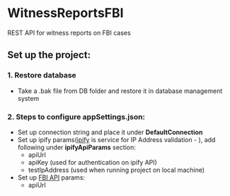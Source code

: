 # WitnessReportsFBI
REST API for witness reports on FBI cases

## Set up the project:

### 1. Restore database 
- Take a .bak file from DB folder and restore it in database management system

### 2. Steps to configure appSettings.json:
- Set up connection string and place it under **DefaultConnection**
- Set up ipify params([ipify](https://geo.ipify.org/) is service for IP Address validation - ), add following under **ipifyApiParams** section:
   - apiUrl
   - apiKey (used for authentication on ipify API)
   - testIpAddress (used when running project on local machine)
- Set up [FBI API](https://www.fbi.gov/wanted/api) params:
   - apiUrl



        
